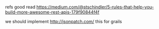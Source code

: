 refs
good read
https://medium.com/@stschindler/5-rules-that-help-you-build-more-awesome-rest-apis-179f90844f4f

we should implement http://jsonpatch.com/ this for grails
